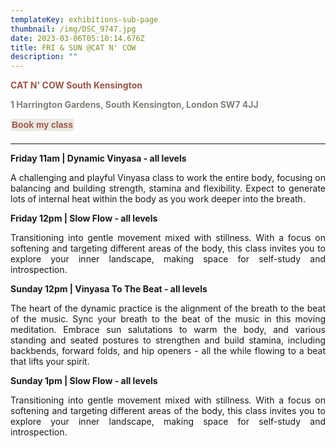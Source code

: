 ```yaml
---
templateKey: exhibitions-sub-page
thumbnail: /img/DSC_9747.jpg
date: 2023-03-06T05:10:14.676Z
title: FRI & SUN @CAT N' COW
description: ""
---
```


<div style="text-align: justify;">

**<span style="color:#9C5648;">CAT N' COW South Kensington</span>**

**<span style="color:#7E8378;">1 Harrington Gardens, South Kensington, London SW7 4JJ</span>**

<div style="margin-bottom:20px;">
  <button 
    onclick="window.location.href='https://catncow.com/book/'" 
    style="background:#ECE9E3; border:none; padding:2; color:#ECE9E3; font-size:inherit; font-weight:bold; cursor:pointer;border-radius: 4px;">
    <strong style="color:#9C5648;">Book my class</strong>
  </button>
</div>

---

**Friday 11am | Dynamic Vinyasa - all levels**

A challenging and playful Vinyasa class to work the entire body, focusing on balancing and building strength, stamina and flexibility. Expect to generate lots of internal heat within the body as you work deeper into the breath.

**Friday 12pm | Slow Flow - all levels**

Transitioning into gentle movement mixed with stillness. With a focus on softening and targeting different areas of the body, this class invites you to explore your inner landscape, making space for self-study and introspection.

**Sunday 12pm | Vinyasa To The Beat - all levels**

The heart of the dynamic practice is the alignment of the breath to the beat of the music. Sync your breath to the beat of the music in this moving meditation. Embrace sun salutations to warm the body, and various standing and seated postures to strengthen and build stamina, including backbends, forward folds, and hip openers - all the while flowing to a beat that lifts your spirit. 

**Sunday 1pm | Slow Flow - all levels**

Transitioning into gentle movement mixed with stillness. With a focus on softening and targeting different areas of the body, this class invites you to explore your inner landscape, making space for self-study and introspection.

</div>
